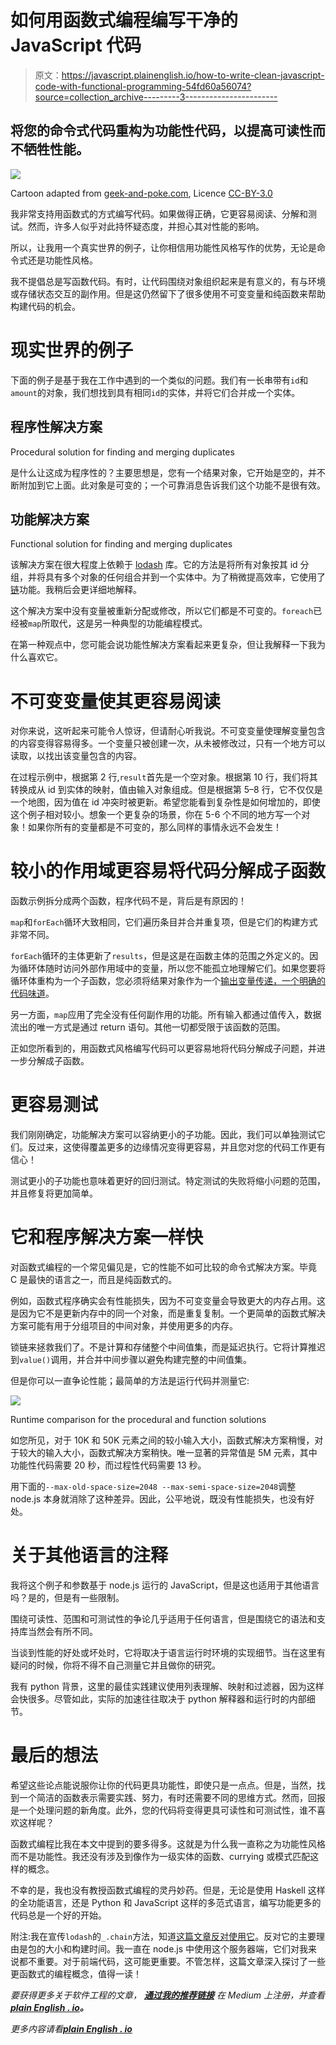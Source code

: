 # 如何用函数式编程编写干净的 JavaScript 代码

> 原文：<https://javascript.plainenglish.io/how-to-write-clean-javascript-code-with-functional-programming-54fd60a56074?source=collection_archive---------3----------------------->

## 将您的命令式代码重构为功能性代码，以提高可读性而不牺牲性能。

![](img/7418e7333fbd4c36f8120a3f045a2b81.png)

Cartoon adapted from [geek-and-poke.com](https://geek-and-poke.com/geekandpoke/2013/9/18/the-art-of-programming), Licence [CC-BY-3.0](https://creativecommons.org/licenses/by/3.0/)

我非常支持用函数式的方式编写代码。如果做得正确，它更容易阅读、分解和测试。然而，许多人似乎对此持怀疑态度，并担心其对性能的影响。

所以，让我用一个真实世界的例子，让你相信用功能性风格写作的优势，无论是命令式还是功能性风格。

我不提倡总是写函数代码。有时，让代码围绕对象组织起来是有意义的，有与环境或存储状态交互的副作用。但是这仍然留下了很多使用不可变变量和纯函数来帮助构建代码的机会。

# 现实世界的例子

下面的例子是基于我在工作中遇到的一个类似的问题。我们有一长串带有`id`和`amount`的对象，我们想找到具有相同`id`的实体，并将它们合并成一个实体。

## 程序性解决方案

Procedural solution for finding and merging duplicates

是什么让这成为程序性的？主要思想是，您有一个结果对象，它开始是空的，并不断附加到它上面。此对象是可变的；一个可靠消息告诉我们这个功能不是很有效。

## 功能解决方案

Functional solution for finding and merging duplicates

该解决方案在很大程度上依赖于 [lodash](https://lodash.com/d) 库。它的方法是将所有对象按其 id 分组，并将具有多个对象的任何组合并到一个实体中。为了稍微提高效率，它使用了[链](https://www.geeksforgeeks.org/lodash-_-chain-method/)功能。我稍后会更详细地解释。

这个解决方案中没有变量被重新分配或修改，所以它们都是不可变的。`foreach`已经被`map`所取代，这是另一种典型的功能编程模式。

在第一种观点中，您可能会说功能性解决方案看起来更复杂，但让我解释一下我为什么喜欢它。

# 不可变变量使其更容易阅读

对你来说，这听起来可能令人惊讶，但请耐心听我说。不可变变量使理解变量包含的内容变得容易得多。一个变量只被创建一次，从未被修改过，只有一个地方可以读取，以找出该变量包含的内容。

在过程示例中，根据第 2 行,`result`首先是一个空对象。根据第 10 行，我们将其转换成从 id 到实体的映射，值由输入对象组成。但是根据第 5–8 行，它不仅仅是一个地图，因为值在 id 冲突时被更新。希望您能看到复杂性是如何增加的，即使这个例子相对较小。想象一个更复杂的场景，你在 5-6 个不同的地方写一个对象！如果你所有的变量都是不可变的，那么同样的事情永远不会发生！

# 较小的作用域更容易将代码分解成子函数

函数示例拆分成两个函数，程序代码不是，背后是有原因的！

`map`和`forEach`循环大致相同，它们遍历条目并合并重复项，但是它们的构建方式非常不同。

`forEach`循环的主体更新了`results`，但是这是在函数主体的范围之外定义的。因为循环体随时访问外部作用域中的变量，所以您不能孤立地理解它们。如果您要将循环体重构为一个子函数，您必须将结果对象作为一个[输出变量传递，一个明确的代码味道](https://www.informit.com/articles/article.aspx?p=1382188)。

另一方面，`map`应用了完全没有任何副作用的功能。所有输入都通过值传入，数据流出的唯一方式是通过 return 语句。其他一切都受限于该函数的范围。

正如您所看到的，用函数式风格编写代码可以更容易地将代码分解成子问题，并进一步分解成子函数。

# 更容易测试

我们刚刚确定，功能解决方案可以容纳更小的子功能。因此，我们可以单独测试它们。反过来，这使得覆盖更多的边缘情况变得更容易，并且您对您的代码工作更有信心！

测试更小的子功能也意味着更好的回归测试。特定测试的失败将缩小问题的范围，并且修复将更加简单。

# 它和程序解决方案一样快

对函数式编程的一个常见偏见是，它的性能不如可比较的命令式解决方案。毕竟 C 是最快的语言之一，而且是纯函数式的。

例如，函数式程序确实会有性能损失，因为不可变变量会导致更大的内存占用。这是因为它不是更新内存中的同一个对象，而是重复复制。一个更简单的函数式解决方案可能有用于分组项目的中间对象，并使用更多的内存。

锁链来拯救我们了。不是计算和存储整个中间值集，而是延迟执行。它将计算推迟到`value()`调用，并合并中间步骤以避免构建完整的中间值集。

但是你可以一直争论性能；最简单的方法是运行代码并测量它:

![](img/2370026ffdd1fe8d8967788ebca17cbe.png)

Runtime comparison for the procedural and function solutions

如您所见，对于 10K 和 50K 元素之间的较小输入大小，函数式解决方案稍慢，对于较大的输入大小，函数式解决方案稍快。唯一显著的异常值是 5M 元素，其中功能性代码需要 20 秒，而过程性代码需要 13 秒。

用下面的`--max-old-space-size=2048 --max-semi-space-size=2048`调整 node.js 本身就消除了这种差异。因此，公平地说，既没有性能损失，也没有好处。

# 关于其他语言的注释

我将这个例子和参数基于 node.js 运行的 JavaScript，但是这也适用于其他语言吗？是的，但是有一些限制。

围绕可读性、范围和可测试性的争论几乎适用于任何语言，但是围绕它的语法和支持库当然会有所不同。

当谈到性能的好处或坏处时，它将取决于语言运行时环境的实现细节。当在这里有疑问的时候，你将不得不自己测量它并且做你的研究。

我有 python 背景，这里的最佳实践建议使用列表理解、映射和过滤器，因为这样会快很多。尽管如此，实际的加速往往取决于 python 解释器和运行时的内部细节。

# 最后的想法

希望这些论点能说服你让你的代码更具功能性，即使只是一点点。但是，当然，找到一个简洁的函数表示需要实践、努力，有时还需要不同的思维方式。然而，回报是一个处理问题的新角度。此外，您的代码将变得更具可读性和可测试性，谁不喜欢这样呢？

函数式编程比我在本文中提到的要多得多。这就是为什么我一直称之为功能性风格而不是功能性。我还没有涉及到像作为一级实体的函数、currying 或模式匹配这样的概念。

不幸的是，我也没有教授函数式编程的灵丹妙药。但是，无论是使用 Haskell 这样的全功能语言，还是 Python 和 JavaScript 这样的多范式语言，编写功能更多的代码总是一个好的开始。

附注:我在宣传`lodash`的`_.chain`方法，知道[这篇文章反对使用它](https://medium.com/bootstart/why-using-chain-is-a-mistake-9bc1f80d51ba)。反对它的主要理由是包的大小和构建时间。我一直在 node.js 中使用这个服务器端，它们对我来说都不重要。对于前端代码，这可能更重要。不管怎样，这篇文章深入探讨了一些更函数式的编程概念，值得一读！

*要获得更多关于软件工程的文章，* [***通过我的推荐链接***](https://medium.com/@lucas_sonnabend/membership) *在 Medium 上注册，并查看*[***plain English . io***](http://plainenglish.io/)***。***

*更多内容请看*[***plain English . io***](http://plainenglish.io/)
